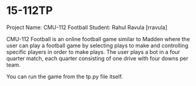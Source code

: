 # 15-112TP

Project Name: CMU-112 Football
Student: Rahul Ravula [rravula]


CMU-112 Football is an online football game similar to Madden where the user can play a football game by selecting plays to make and controlling specific players in order to make plays. The user plays a bot in a four quarter match, each quarter consisting of one drive with four downs per team.


You can run the game from the tp.py file itself.
